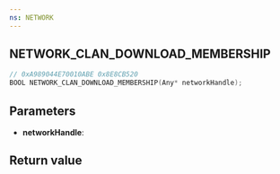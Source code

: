 ```yaml
---
ns: NETWORK
---
```

## NETWORK_CLAN_DOWNLOAD_MEMBERSHIP

```c
// 0xA989044E70010ABE 0x8E8CB520
BOOL NETWORK_CLAN_DOWNLOAD_MEMBERSHIP(Any* networkHandle);
```


## Parameters
* **networkHandle**: 

## Return value
